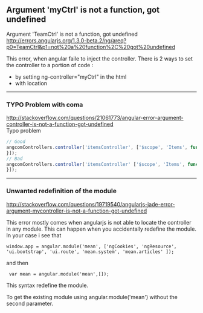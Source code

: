 ## Argument 'myCtrl' is not a function, got undefined    
> 
Argument 'TeamCtrl' is not a function, got undefined    
http://errors.angularjs.org/1.3.0-beta.2/ng/areq?p0=TeamCtrl&p1=not%20a%20function%2C%20got%20undefined

This error, when angular faile to inject the controller. 
There is 2 ways to set the controller to a portion of code : 
* by setting ng-controller="myCtrl" in the html 
* with location

***
### TYPO Problem with coma    
http://stackoverflow.com/questions/21061773/angular-error-argument-controller-is-not-a-function-got-undefined    
Typo problem 
```` js
// Good
angcomControllers.controller('itemsController', ['$scope', 'Items', function($scope, Items){
}]);
// Bad
angcomControllers.controller('itemsController' ['$scope', 'Items', function($scope, Items){
}]);
````
***
### Unwanted redefinition of the module      

http://stackoverflow.com/questions/19719540/angularjs-jade-error-argument-mycontroller-is-not-a-function-got-undefined
  
This error mostly comes when angularjs is not able to locate the controller in any module. This can happen when you accidentally redefine the module. In your case i see that
````
window.app = angular.module('mean', ['ngCookies', 'ngResource', 'ui.bootstrap', 'ui.route', 'mean.system', 'mean.articles' ]);
````
and then

```` var mean = angular.module('mean',[]);````

This syntax redefine the module.

To get the existing module using angular.module('mean') without the second parameter.